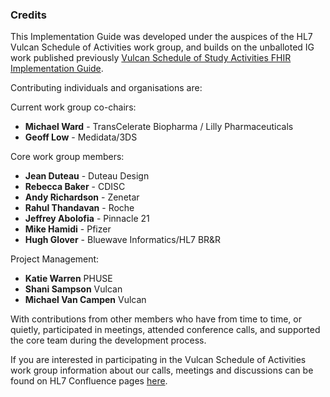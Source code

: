 ### Credits

This Implementation Guide was developed under the auspices of the HL7 Vulcan Schedule of Activities work group, and builds on the unballoted IG work published previously [Vulcan Schedule of Study Activities FHIR Implementation Guide](index.html). 

Contributing individuals and organisations are:

Current work group co-chairs: 

* **Michael Ward** - TransCelerate Biopharma / Lilly Pharmaceuticals
* **Geoff Low** - Medidata/3DS

Core work group members:

* **Jean Duteau**  - Duteau Design
* **Rebecca Baker** - CDISC
* **Andy Richardson** - Zenetar
* **Rahul Thandavan** - Roche
* **Jeffrey Abolofia** - Pinnacle 21
* **Mike Hamidi** - Pfizer
* **Hugh Glover** - Bluewave Informatics/HL7 BR&R

Project Management:

* **Katie Warren** PHUSE  
* **Shani Sampson** Vulcan
* **Michael Van Campen** Vulcan

With contributions from other members who have from time to time, or quietly, participated in meetings, attended conference calls, and supported the core team during the development process.

If you are interested in participating in the Vulcan Schedule of Activities work group information about our calls, meetings and discussions can be found on HL7 Confluence pages [here](https://confluence.hl7.org/display/VA/Vulcan+Schedule+of+Activities).
